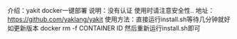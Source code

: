 介绍：yakit docker一键部署
说明：没有认证 使用时请注意安全性..
地址：https://github.com/yaklang/yakit
使用方法：直接运行install.sh等待几分钟就好
如更新版本 docker rm -f CONTAINER ID 然后重新运行install.sh即可

